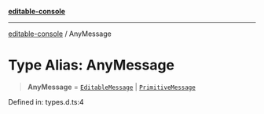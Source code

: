 [**editable-console**](../README.md)

***

[editable-console](../globals.md) / AnyMessage

# Type Alias: AnyMessage

> **AnyMessage** = [`EditableMessage`](../classes/EditableMessage.md) \| [`PrimitiveMessage`](PrimitiveMessage.md)

Defined in: types.d.ts:4
